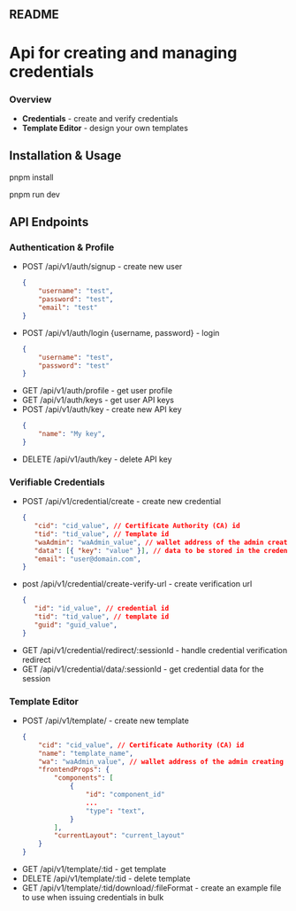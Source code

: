 ## README
# Api for creating and managing credentials

### Overview

- **Credentials** - create and verify credentials
- **Template Editor** - design your own templates

##

## Installation & Usage

pnpm install

pnpm run dev

##

## API Endpoints

### Authentication & Profile
- POST /api/v1/auth/signup - create new user
  ```json
  {
      "username": "test",
      "password": "test",
      "email": "test"
  }
- POST /api/v1/auth/login {username, password} - login
  ```json
  {
      "username": "test",
      "password": "test"
  }
- GET /api/v1/auth/profile - get user profile
- GET /api/v1/auth/keys - get user API keys
- POST /api/v1/auth/key - create new API key
    ```json
    {
        "name": "My key",
    }

- DELETE /api/v1/auth/key - delete API key

### Verifiable Credentials

- POST /api/v1/credential/create - create new credential
   ```json
   {
      "cid": "cid_value", // Certificate Authority (CA) id
      "tid": "tid_value", // Template id
      "waAdmin": "waAdmin_value", // wallet address of the admin creating the credential
      "data": [{ "key": "value" }], // data to be stored in the credential (in the format of a list of key value pairs)
      "email": "user@domain.com",
   }

- post /api/v1/credential/create-verify-url - create verification url
   ```json
   {
      "id": "id_value", // credential id
      "tid": "tid_value", // template id
      "guid": "guid_value",
   }
- GET /api/v1/credential/redirect/:sessionId - handle credential verification redirect
- GET /api/v1/credential/data/:sessionId - get credential data for the session

### Template Editor

- POST /api/v1/template/ - create new template
  ```json
  {
      "cid": "cid_value", // Certificate Authority (CA) id
      "name": "template_name",
      "wa": "waAdmin_value", // wallet address of the admin creating the template
      "frontendProps": {
          "components": [
              {
                  "id": "component_id"
                  ...
                  "type": "text",
              }
          ],
          "currentLayout": "current_layout"
      }
  }
- GET /api/v1/template/:tid - get template
- DELETE /api/v1/template/:tid - delete template
- GET /api/v1/template/:tid/download/:fileFormat - create an example file to use when issuing credentials in bulk



##
